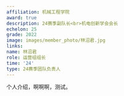 ```yaml
---
affiliation: 机械工程学院
award: true
description: 24赛季副队长<br>机电创新学会会长
echelon: 25
grade: 2022
image: images/member_photo/林沼君.jpg
links:
name: 林沼君
role: 运营组组长
time: '24'
type: 24赛季团队负责人
---
```


个人介绍，啊啊啊，测试。


